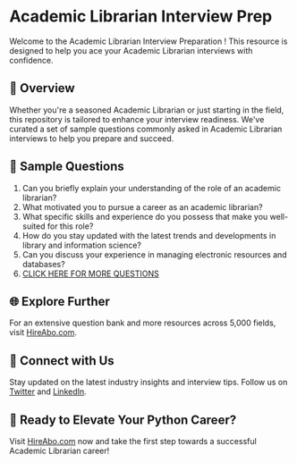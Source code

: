 # Academic Librarian Interview Prep

Welcome to the Academic Librarian Interview Preparation ! This resource is designed to help you ace your Academic Librarian interviews with confidence.

## 🚀 Overview

Whether you're a seasoned Academic Librarian or just starting in the field, this repository is tailored to enhance your interview readiness. We've curated a set of sample questions commonly asked in Academic Librarian interviews to help you prepare and succeed.

## 📝 Sample Questions

1. Can you briefly explain your understanding of the role of an academic librarian?
2. What motivated you to pursue a career as an academic librarian?
3. What specific skills and experience do you possess that make you well-suited for this role?
4. How do you stay updated with the latest trends and developments in library and information science?
5. Can you discuss your experience in managing electronic resources and databases?
6. [CLICK HERE FOR MORE QUESTIONS](https://hireabo.com/job/18_0_4/Academic%20Librarian)

## 🌐 Explore Further

For an extensive question bank and more resources across 5,000 fields, visit [HireAbo.com](https://www.hireabo.com).

## 📱 Connect with Us

Stay updated on the latest industry insights and interview tips. Follow us on [Twitter](https://twitter.com/hireabo) and [LinkedIn](https://www.linkedin.com/in/hire-abo-3609972a8/).

## 🚀 Ready to Elevate Your Python Career?

Visit [HireAbo.com](https://www.hireabo.com) now and take the first step towards a successful Academic Librarian career!